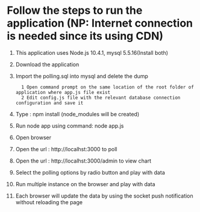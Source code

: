 # Follow the steps to run the application (NP: Internet connection is needed since its using CDN)
1. This application uses Node.js 10.4.1, mysql 5.5.16(Install both)
2. Download the application 
3. Import the polling.sql into mysql and delete the dump

         1 Open command prompt on the same location of the root folder of application where app.js file exist
         2 Edit config.js file with the relevant database connection configuration and save it 
4. Type : npm install (node_modules will be created)
5. Run node app using command: node app.js
6. Open browser
7. Open the url : http://localhst:3000 to poll
8. Open the url : http://localhst:3000/admin to view chart
9. Select the polling options by radio button and play with data
10. Run multiple instance on the browser and play with data
11. Each browser will update the data by using the socket push notification without reloading the page
